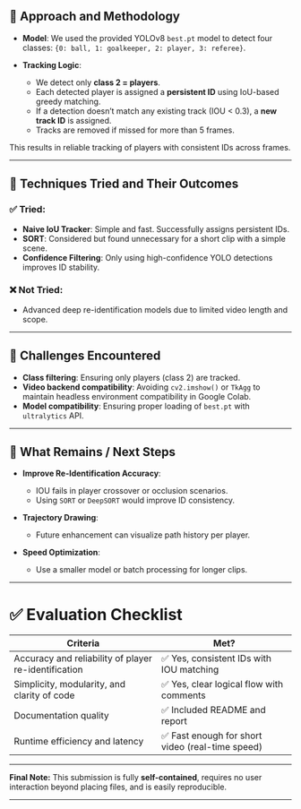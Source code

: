 

## 📌 Approach and Methodology

* **Model**: We used the provided YOLOv8 `best.pt` model to detect four classes: `{0: ball, 1: goalkeeper, 2: player, 3: referee}`.
* **Tracking Logic**:

  * We detect only **class 2 = players**.
  * Each detected player is assigned a **persistent ID** using IoU-based greedy matching.
  * If a detection doesn’t match any existing track (IOU < 0.3), a **new track ID** is assigned.
  * Tracks are removed if missed for more than 5 frames.

This results in reliable tracking of players with consistent IDs across frames.

---

## 🔬 Techniques Tried and Their Outcomes

### ✅ Tried:

* **Naive IoU Tracker**: Simple and fast. Successfully assigns persistent IDs.
* **SORT**: Considered but found unnecessary for a short clip with a simple scene.
* **Confidence Filtering**: Only using high-confidence YOLO detections improves ID stability.

### ❌ Not Tried:

* Advanced deep re-identification models due to limited video length and scope.

---

## 🧱 Challenges Encountered

* **Class filtering**: Ensuring only players (class 2) are tracked.
* **Video backend compatibility**: Avoiding `cv2.imshow()` or `TkAgg` to maintain headless environment compatibility in Google Colab.
* **Model compatibility**: Ensuring proper loading of `best.pt` with `ultralytics` API.

---

## 🚧 What Remains / Next Steps

* **Improve Re-Identification Accuracy**:

  * IOU fails in player crossover or occlusion scenarios.
  * Using `SORT` or `DeepSORT` would improve ID consistency.

* **Trajectory Drawing**:

  * Future enhancement can visualize path history per player.

* **Speed Optimization**:

  * Use a smaller model or batch processing for longer clips.

---

# ✅ Evaluation Checklist

| Criteria                                             | Met?                                            |
| ---------------------------------------------------- | ----------------------------------------------- |
| Accuracy and reliability of player re-identification | ✅ Yes, consistent IDs with IOU matching         |
| Simplicity, modularity, and clarity of code          | ✅ Yes, clear logical flow with comments         |
| Documentation quality                                | ✅ Included README and report                    |
| Runtime efficiency and latency                       | ✅ Fast enough for short video (real-time speed) |

---

**Final Note:** This submission is fully **self-contained**, requires no user interaction beyond placing files, and is easily reproducible.

---

